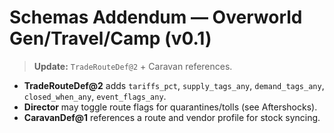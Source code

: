# Schemas Addendum — Overworld Gen/Travel/Camp (v0.1)

> **Update:** `TradeRouteDef@2` + Caravan references.

- **TradeRouteDef@2** adds `tariffs_pct`, `supply_tags_any`, `demand_tags_any`, `closed_when_any`, `event_flags_any`.  
- **Director** may toggle route flags for quarantines/tolls (see Aftershocks).  
- **CaravanDef@1** references a route and vendor profile for stock syncing.

